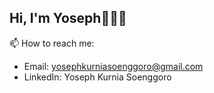 ## Hi, I'm Yoseph👋👨‍💻

📫 How to reach me:
- Email: yosephkurniasoenggoro@gmail.com
- LinkedIn: Yoseph Kurnia Soenggoro
<!--
**YosephKS/YosephKS** is a ✨ _special_ ✨ repository because its `README.md` (this file) appears on your GitHub profile.

Here are some ideas to get you started:

- 🔭 I’m currently working on ...
- 🌱 I’m currently learning ...
- 👯 I’m looking to collaborate on ...
- 🤔 I’m looking for help with ...
- 💬 Ask me about ...
- 📫 How to reach me: ...
- 😄 Pronouns: ...
- ⚡ Fun fact: ...
-->
